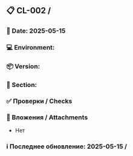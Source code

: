 <!--
---
id: CL-002
title: 
type: checklist
section: 
version: 
environment: 
date: 2025-05-15
author: 
---
-->
## 📋 CL-002 / 
### 📅 Date: 2025-05-15
### 💻 Environment: 
### 📦 Version: 
### 📂 Section: 

### ✅ Проверки / Checks



### 📎 Вложения / Attachments
- Нет

### ℹ️ Последнее обновление: 2025-05-15 / 
